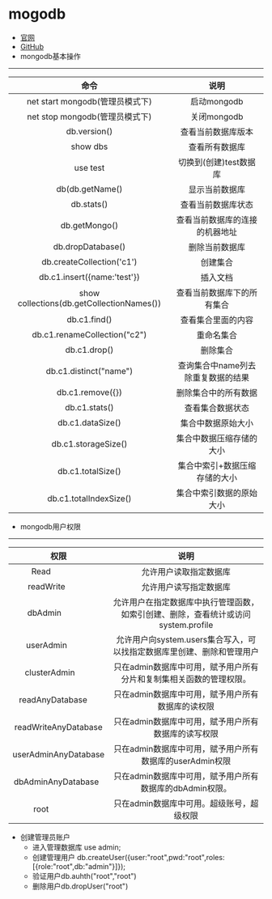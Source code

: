 # mogodb
+ [官网](https://www.mongodb.com/)
+ [GitHub](https://github.com/mongodb)
+  mongodb基本操作
---
|命令|说明|
|:---:|:---:|
|net start mongodb(管理员模式下)|启动mongodb|
|net stop mongodb(管理员模式下)|关闭mongodb|
|db.version()|查看当前数据库版本|
|show dbs|查看所有数据库|
|use test|切换到(创建)test数据库|
|db(db.getName()|显示当前数据库|
|db.stats()|查看当前数据库状态|
|db.getMongo()|查看当前数据库的连接的机器地址|
|db.dropDatabase()|删除当前数据库|
|db.createCollection('c1')|创建集合|
|db.c1.insert({name:'test'})|插入文档|
|show collections(db.getCollectionNames())|查看当前数据库下的所有集合|
|db.c1.find()|查看集合里面的内容|
|db.c1.renameCollection("c2")|重命名集合|
|db.c1.drop()|删除集合|
|db.c1.distinct("name")|查询集合中name列去除重复数据的结果|
|db.c1.remove({})|删除集合中的所有数据|
|db.c1.stats()|查看集合数据状态|
|db.c1.dataSize()|集合中数据原始大小|
|db.c1.storageSize()|集合中数据压缩存储的大小|
|db.c1.totalSize()|集合中索引+数据压缩存储的大小|
|db.c1.totalIndexSize()|集合中索引数据的原始大小|
+ mongodb用户权限
---
|权限|说明|
|:---:|:---:|
|Read                |允许用户读取指定数据库|
|readWrite           |允许用户读写指定数据库|
|dbAdmin             |允许用户在指定数据库中执行管理函数，如索引创建、删除，查看统计或访问system.profile|
|userAdmin           |允许用户向system.users集合写入，可以找指定数据库里创建、删除和管理用户|
|clusterAdmin        |只在admin数据库中可用，赋予用户所有分片和复制集相关函数的管理权限。|
|readAnyDatabase     |只在admin数据库中可用，赋予用户所有数据库的读权限|
|readWriteAnyDatabase|只在admin数据库中可用，赋予用户所有数据库的读写权限|
|userAdminAnyDatabase|只在admin数据库中可用，赋予用户所有数据库的userAdmin权限|
|dbAdminAnyDatabase  |只在admin数据库中可用，赋予用户所有数据库的dbAdmin权限。|
|root                |只在admin数据库中可用。超级账号，超级权限|
+ 创建管理员账户
	+ 进入管理数据库 use admin;
	+ 创建管理用户 db.createUser({user:"root",pwd:"root",roles:[{role:"root",db:"admin"}]});
	+ 验证用户db.auhth("root","root")
	+ 删除用户db.dropUser("root")
